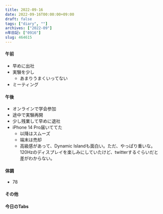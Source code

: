 ```yaml
---
title: 2022-09-16
date: 2022-09-16T00:00:00+09:00
draft: false
tags: ["diary", ""]
archives: ["2022-09"]
n年日記: ["0916"]
slug: 464615
---
```

#### 午前
- 早めに出社
- 実験を少し
  - あまりうまくいってない
- ミーティング
#### 午後
- オンラインで学会参加
- 途中で実験再開
- 少し残業して早めに退社
- iPhone 14 Pro届いててた
  - 以降はスムーズ
  - 端末は売却
  - 高級感があって、Dynamic Islandも面白い。ただ、やっぱり重いな。120Hzのディスプレイを楽しみにしていたけど、twitterするぐらいだと差がわからない。
#### 体調
- 78
#### その他
#### 今日のTabs